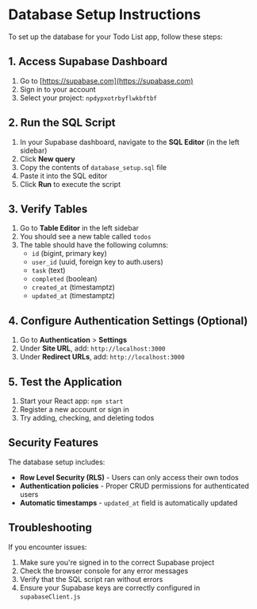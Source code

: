# Database Setup Instructions

To set up the database for your Todo List app, follow these steps:

## 1. Access Supabase Dashboard

1. Go to [https://supabase.com](https://supabase.com)
2. Sign in to your account
3. Select your project: `npdypxotrbyflwkbftbf`

## 2. Run the SQL Script

1. In your Supabase dashboard, navigate to the **SQL Editor** (in the left sidebar)
2. Click **New query**
3. Copy the contents of `database_setup.sql` file
4. Paste it into the SQL editor
5. Click **Run** to execute the script

## 3. Verify Tables

1. Go to **Table Editor** in the left sidebar
2. You should see a new table called `todos`
3. The table should have the following columns:
   - `id` (bigint, primary key)
   - `user_id` (uuid, foreign key to auth.users)
   - `task` (text)
   - `completed` (boolean)
   - `created_at` (timestamptz)
   - `updated_at` (timestamptz)

## 4. Configure Authentication Settings (Optional)

1. Go to **Authentication** > **Settings**
2. Under **Site URL**, add: `http://localhost:3000`
3. Under **Redirect URLs**, add: `http://localhost:3000`

## 5. Test the Application

1. Start your React app: `npm start`
2. Register a new account or sign in
3. Try adding, checking, and deleting todos

## Security Features

The database setup includes:
- **Row Level Security (RLS)** - Users can only access their own todos
- **Authentication policies** - Proper CRUD permissions for authenticated users
- **Automatic timestamps** - `updated_at` field is automatically updated

## Troubleshooting

If you encounter issues:
1. Make sure you're signed in to the correct Supabase project
2. Check the browser console for any error messages
3. Verify that the SQL script ran without errors
4. Ensure your Supabase keys are correctly configured in `supabaseClient.js`
